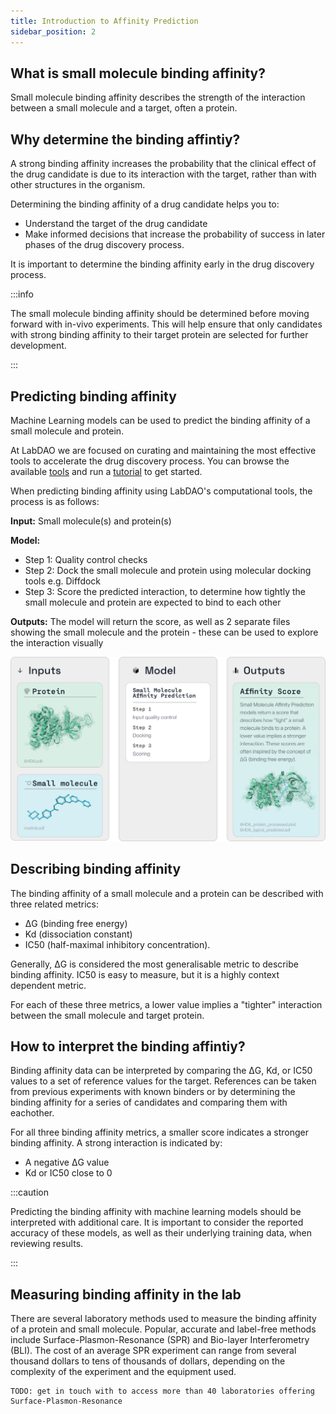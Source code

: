 ```yaml
---
title: Introduction to Affinity Prediction
sidebar_position: 2
---
```


## What is small molecule binding affinity?
Small molecule binding affinity describes the strength of the interaction between a small molecule and a target, often a protein. 

## Why determine the binding affintiy? 
A strong binding affinity increases the probability that the clinical effect of the drug candidate is due to its interaction with the target, rather than with other structures in the organism. 

Determining the binding affinity of a drug candidate helps you to:
* Understand the target of the drug candidate
* Make informed decisions that increase the probability of success in later phases of the drug discovery process.

It is important to determine the binding affinity early in the drug discovery process.

:::info

The small molecule binding affinity should be determined before moving forward with in-vivo experiments. This will help ensure that only candidates with strong binding affinity to their target protein are selected for further development.

:::

## Predicting binding affinity

Machine Learning models can be used to predict the binding affinity of a small molecule and protein. 

At LabDAO we are focused on curating and maintaining the most effective tools to accelerate the drug discovery process. You can browse the available [tools](https://docs.labdao.xyz/affinity-prediction/tools) and run a [tutorial](https://docs.labdao.xyz/affinity-prediction/installation_tutorial) to get started.

When predicting binding affinity using LabDAO's computational tools, the process is as follows:

**Input:** Small molecule(s) and protein(s)

**Model:** 
* Step 1: Quality control checks
* Step 2: Dock the small molecule and protein using molecular docking tools e.g. Diffdock
* Step 3: Score the predicted interaction, to determine how tightly the small molecule and protein are expected to bind to each other

**Outputs:** The model will return the score, as well as 2 separate files showing the small molecule and the protein - these can be used to explore the interaction visually

![alt text](smallller.png)

## Describing binding affinity

The binding affinity of a small molecule and a protein can be described with three related metrics:

* ΔG (binding free energy)
* Kd (dissociation constant)
* IC50 (half-maximal inhibitory concentration).

Generally, ΔG is considered the most generalisable metric to describe binding affinity. IC50 is easy to measure, but it is a highly context dependent metric. 

For each of these three metrics, a lower value implies a "tighter" interaction between the small molecule and target protein. 

## How to interpret the binding affintiy? 
Binding affinity data can be interpreted by comparing the ΔG, Kd, or IC50 values to a set of reference values for the target. References can be taken from previous experiments with known binders or by determining the binding affinity for a series of candidates and comparing them with eachother.

For all three binding affinity metrics, a smaller score indicates a stronger binding affinity. A strong interaction is indicated by:

* A negative ΔG value
* Kd or IC50 close to 0

:::caution

Predicting the binding affinity with machine learning models should be interpreted with additional care. It is important to consider the reported accuracy of these models, as well as their underlying training data, when reviewing results.

:::

## Measuring binding affinity in the lab
There are several laboratory methods used to measure the binding affinity of a protein and small molecule. Popular, accurate and label-free methods include Surface-Plasmon-Resonance (SPR) and Bio-layer Interferometry (BLI). The cost of an average SPR experiment can range from several thousand dollars to tens of thousands of dollars, depending on the complexity of the experiment and the equipment used.

````
TODO: get in touch with to access more than 40 laboratories offering Surface-Plasmon-Resonance
````

